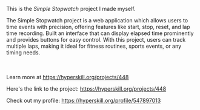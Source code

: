 This is the *Simple Stopwatch* project I made myself.


<p>The Simple Stopwatch project is a web application which allows users to time events with precision, offering features like start, stop, reset, and lap time recording. Built an interface that can display elapsed time prominently and provides buttons for easy control. With this project, users can track multiple laps, making it ideal for fitness routines, sports events, or any timing needs. </p><br/><br/>Learn more at <a href="https://hyperskill.org/projects/448?utm_source=ide&utm_medium=ide&utm_campaign=ide&utm_content=project-card">https://hyperskill.org/projects/448</a>

Here's the link to the project: https://hyperskill.org/projects/448

Check out my profile: https://hyperskill.org/profile/547897013